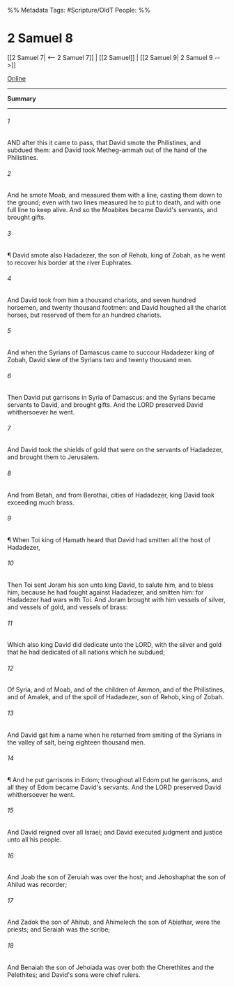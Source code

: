 

%% Metadata
Tags: #Scripture/OldT
People: 
%%
# 2 Samuel 8
[[2 Samuel 7| <-- 2 Samuel 7]] | [[2 Samuel]] | [[2 Samuel 9| 2 Samuel 9 -->]]

[Online](https://churchofjesuschrist.org/study/scriptures/ot/2-sam/8?lang=eng)

---
__Summary__



---

###### 1
AND after this it came to pass, that David smote the Philistines, and subdued them: and David took Metheg-ammah out of the hand of the Philistines.
###### 2
And he smote Moab, and measured them with a line, casting them down to the ground; even with two lines measured he to put to death, and with one full line to keep alive.  And so the Moabites became David's servants, and brought gifts.
###### 3
¶ David smote also Hadadezer, the son of Rehob, king of Zobah, as he went to recover his border at the river Euphrates.
###### 4
And David took from him a thousand chariots, and seven hundred horsemen, and twenty thousand footmen: and David houghed all the chariot horses, but reserved of them for an hundred chariots.
###### 5
And when the Syrians of Damascus came to succour Hadadezer king of Zobah, David slew of the Syrians two and twenty thousand men.
###### 6
Then David put garrisons in Syria of Damascus: and the Syrians became servants to David, and brought gifts.  And the LORD preserved David whithersoever he went.
###### 7
And David took the shields of gold that were on the servants of Hadadezer, and brought them to Jerusalem.
###### 8
And from Betah, and from Berothai, cities of Hadadezer, king David took exceeding much brass.
###### 9
¶ When Toi king of Hamath heard that David had smitten all the host of Hadadezer,
###### 10
Then Toi sent Joram his son unto king David, to salute him, and to bless him, because he had fought against Hadadezer, and smitten him: for Hadadezer had wars with Toi.  And Joram brought with him vessels of silver, and vessels of gold, and vessels of brass:
###### 11
Which also king David did dedicate unto the LORD, with the silver and gold that he had dedicated of all nations which he subdued;
###### 12
Of Syria, and of Moab, and of the children of Ammon, and of the Philistines, and of Amalek, and of the spoil of Hadadezer, son of Rehob, king of Zobah.
###### 13
And David gat him a name when he returned from smiting of the Syrians in the valley of salt, being eighteen thousand men.
###### 14
¶ And he put garrisons in Edom; throughout all Edom put he garrisons, and all they of Edom became David's servants.  And the LORD preserved David whithersoever he went.
###### 15
And David reigned over all Israel; and David executed judgment and justice unto all his people.
###### 16
And Joab the son of Zeruiah was over the host; and Jehoshaphat the son of Ahilud was recorder;
###### 17
And Zadok the son of Ahitub, and Ahimelech the son of Abiathar, were the priests; and Seraiah was the scribe;
###### 18
And Benaiah the son of Jehoiada was over both the Cherethites and the Pelethites; and David's sons were chief rulers.



